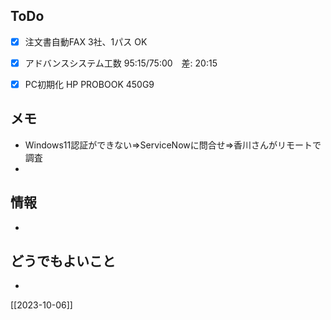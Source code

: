 ## ToDo
- [x] 注文書自動FAX 3社、1パス OK
- [x] アドバンスシステム工数 95:15/75:00　差: 20:15
- [x] PC初期化 HP PROBOOK 450G9


## メモ
- Windows11認証ができない⇒ServiceNowに問合せ⇒香川さんがリモートで調査
- 


## 情報
- 


## どうでもよいこと
- 


[[2023-10-06]]

